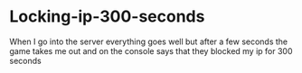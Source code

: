 # Locking-ip-300-seconds
When I go into the server everything goes well but after a few seconds the game takes me out and on the console says that they blocked my ip for 300 seconds 
